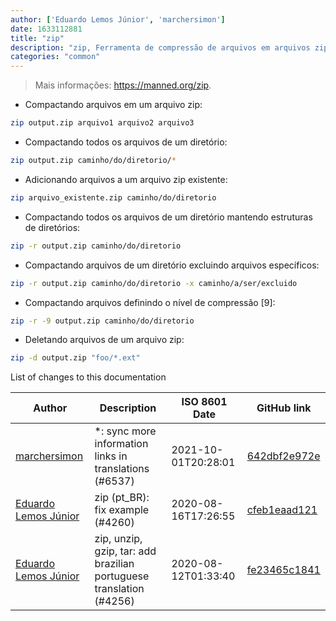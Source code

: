 ```yaml
---
author: ['Eduardo Lemos Júnior', 'marchersimon']
date: 1633112881
title: "zip"
description: "zip, Ferramenta de compressão de arquivos em arquivos zip."
categories: "common"
---
```

> Mais informações: <https://manned.org/zip>.

- Compactando arquivos em um arquivo zip:

```bash
zip output.zip arquivo1 arquivo2 arquivo3
```

- Compactando todos os arquivos de um diretório:

```bash
zip output.zip caminho/do/diretorio/*
```

- Adicionando arquivos a um arquivo zip existente:

```bash
zip arquivo_existente.zip caminho/do/diretorio
```

- Compactando todos os arquivos de um diretório mantendo estruturas de diretórios:

```bash
zip -r output.zip caminho/do/diretorio
```

- Compactando arquivos de um diretório excluindo arquivos específicos:

```bash
zip -r output.zip caminho/do/diretorio -x caminho/a/ser/excluido
```

- Compactando arquivos definindo o nível de compressão [9]:

```bash
zip -r -9 output.zip caminho/do/diretorio
```

- Deletando arquivos de um arquivo zip:

```bash
zip -d output.zip "foo/*.ext"
```
List of changes to this documentation


Author | Description | ISO 8601 Date | GitHub link
------|-----|-----|-----
[marchersimon](mailto:50295997+marchersimon@users.noreply.github.com) | *: sync more information links in translations (#6537) | 2021-10-01T20:28:01 | [642dbf2e972e](https://github.com/tldr-pages/tldr/commit/642dbf2e972e388fab8c84ba3b4685fb862b6454)
[Eduardo Lemos Júnior](mailto:elemosjr@gmail.com) | zip (pt_BR): fix example (#4260) | 2020-08-16T17:26:55 | [cfeb1eaad121](https://github.com/tldr-pages/tldr/commit/cfeb1eaad12153086a0395ec26e384962e78420b)
[Eduardo Lemos Júnior](mailto:elemosjr@gmail.com) | zip, unzip, gzip, tar: add brazilian portuguese translation (#4256) | 2020-08-12T01:33:40 | [fe23465c1841](https://github.com/tldr-pages/tldr/commit/fe23465c1841fae17b27eefa0c39a429236153cf)

